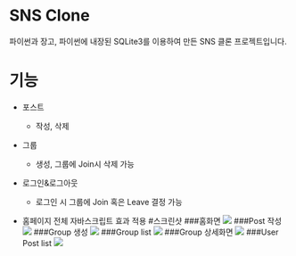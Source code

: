 # SNS Clone
파이썬과 장고, 파이썬에 내장된 SQLite3를 이용하여 만든 SNS 클론 프로젝트입니다.
# 기능
* 포스트
  * 작성, 삭제

* 그룹
  * 생성, 그룹에 Join시 삭제 가능

* 로그인&로그아웃

  * 로그인 시 그룹에 Join 혹은 Leave 결정 가능

* 홈페이지 전체 자바스크립트 효과 적용
#스크린샷
###홈화면
![](https://github.com/arajo-hub/SNSclone/tree/master/image/home)
###Post 작성
![](https://github.com/arajo-hub/SNSclone/tree/master/image/createpost)
###Group 생성
![](https://github.com/arajo-hub/SNSclone/tree/master/image/creategroup)
###Group list
![](https://github.com/arajo-hub/SNSclone/tree/master/image/grouplist)
###Group 상세화면
![](https://github.com/arajo-hub/SNSclone/tree/master/image/groupdetail)
###User Post list
![](https://github.com/arajo-hub/SNSclone/tree/master/image/userpostlist)